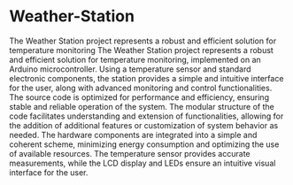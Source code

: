 # Weather-Station
The Weather Station project represents a robust and efficient solution for temperature monitoring
The Weather Station project represents a robust and efficient solution for temperature monitoring, implemented on an Arduino microcontroller. Using a temperature sensor and standard electronic components, the station provides a simple and intuitive interface for the user, along with advanced monitoring and control functionalities.
The source code is optimized for performance and efficiency, ensuring stable and reliable operation of the system. The modular structure of the code facilitates understanding and extension of functionalities, allowing for the addition of additional features or customization of system behavior as needed.
The hardware components are integrated into a simple and coherent scheme, minimizing energy consumption and optimizing the use of available resources. The temperature sensor provides accurate measurements, while the LCD display and LEDs ensure an intuitive visual interface for the user.
